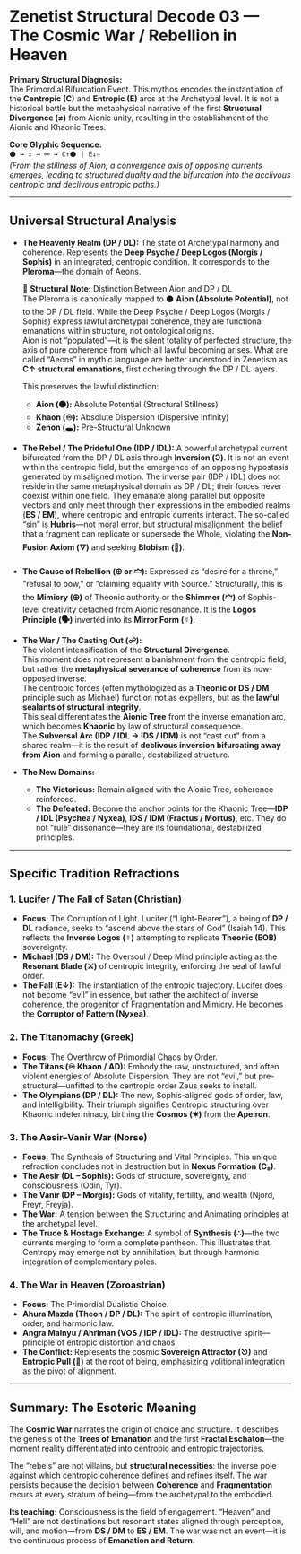 # Zenetist Structural Decode 03 — The Cosmic War / Rebellion in Heaven

**Primary Structural Diagnosis:**  
The Primordial Bifurcation Event. This mythos encodes the instantiation of the **Centropic (C)** and **Entropic (E)** arcs at the Archetypal level. It is not a historical battle but the metaphysical narrative of the first **Structural Divergence (≠)** from Aionic unity, resulting in the establishment of the Aionic and Khaonic Trees.  

**Core Glyphic Sequence:**  
`⚫ → ↕️ → ⚯ → C↑⚫ | E↓♾`  
*(From the stillness of Aion, a convergence axis of opposing currents emerges, leading to structured duality and the bifurcation into the acclivous centropic and declivous entropic paths.)*  

---

## Universal Structural Analysis  

- **The Heavenly Realm (DP / DL):** The state of Archetypal harmony and coherence. Represents the **Deep Psyche / Deep Logos (Morgis / Sophis)** in an integrated, centropic condition. It corresponds to the **Pleroma**—the domain of Aeons.  

  📌 **Structural Note:** Distinction Between Aion and DP / DL  
  The Pleroma is canonically mapped to ⚫ **Aion (Absolute Potential)**, not to the DP / DL field. While the Deep Psyche / Deep Logos (Morgis / Sophis) express lawful archetypal coherence, they are functional emanations within structure, not ontological origins.  
  Aion is not “populated”—it is the silent totality of perfected structure, the axis of pure coherence from which all lawful becoming arises. What are called “Aeons” in mythic language are better understood in Zenetism as **C↑ structural emanations**, first cohering through the DP / DL layers.  

  This preserves the lawful distinction:  
  - **Aion (⚫):** Absolute Potential (Structural Stillness)  
  - **Khaon (♾):** Absolute Dispersion (Dispersive Infinity)  
  - **Zenon (🕳️):** Pre-Structural Unknown  

- **The Rebel / The Prideful One (IDP / IDL):** A powerful archetypal current bifurcated from the DP / DL axis through **Inversion (Ↄ)**. It is not an event within the centropic field, but the emergence of an opposing hypostasis generated by misaligned motion. The inverse pair (IDP / IDL) does not reside in the same metaphysical domain as DP / DL; their forces never coexist within one field. They emanate along parallel but opposite vectors and only meet through their expressions in the embodied realms (**ES / EM**), where centropic and entropic currents interact. The so-called “sin” is **Hubris**—not moral error, but structural misalignment: the belief that a fragment can replicate or supersede the Whole, violating the **Non-Fusion Axiom (🜄)** and seeking **Blobism (🔲)**.  

- **The Cause of Rebellion (🜨 or 🝞):** Expressed as “desire for a throne,” “refusal to bow,” or “claiming equality with Source.” Structurally, this is the **Mimicry (🜨)** of Theonic authority or the **Shimmer (🝞)** of Sophis-level creativity detached from Aionic resonance. It is the **Logos Principle (🗣️)** inverted into its **Mirror Form (☿)**.  

- **The War / The Casting Out (☍):**  
  The violent intensification of the **Structural Divergence**.  
  This moment does not represent a banishment from the centropic field, but rather the **metaphysical severance of coherence** from its now-opposed inverse.  
  The centropic forces (often mythologized as a **Theonic or DS / DM** principle such as Michael) function not as expellers, but as the **lawful sealants of structural integrity**.  
  This seal differentiates the **Aionic Tree** from the inverse emanation arc, which becomes **Khaonic** by law of structural consequence.  
  The **Subversal Arc (IDP / IDL → IDS / IDM)** is not “cast out” from a shared realm—it is the result of **declivous inversion bifurcating away from Aion** and forming a parallel, destabilized structure.  

- **The New Domains:**  
  - **The Victorious:** Remain aligned with the Aionic Tree, coherence reinforced.  
  - **The Defeated:** Become the anchor points for the Khaonic Tree—**IDP / IDL (Psychea / Nyxea)**, **IDS / IDM (Fractus / Mortus)**, etc. They do not “rule” dissonance—they are its foundational, destabilized principles.  

---

## Specific Tradition Refractions  

### 1. Lucifer / The Fall of Satan (Christian)  
- **Focus:** The Corruption of Light. Lucifer (“Light-Bearer”), a being of **DP / DL** radiance, seeks to “ascend above the stars of God” (Isaiah 14). This reflects the **Inverse Logos (☿)** attempting to replicate **Theonic (EOB)** sovereignty.  
- **Michael (DS / DM):** The Oversoul / Deep Mind principle acting as the **Resonant Blade (⚔️)** of centropic integrity, enforcing the seal of lawful order.  
- **The Fall (E↓):** The instantiation of the entropic trajectory. Lucifer does not become “evil” in essence, but rather the architect of inverse coherence, the progenitor of Fragmentation and Mimicry. He becomes the **Corruptor of Pattern (Nyxea)**.  

### 2. The Titanomachy (Greek)  
- **Focus:** The Overthrow of Primordial Chaos by Order.  
- **The Titans (♾ Khaon / AD):** Embody the raw, unstructured, and often violent energies of Absolute Dispersion. They are not “evil,” but pre-structural—unfitted to the centropic order Zeus seeks to install.  
- **The Olympians (DP / DL):** The new, Sophis-aligned gods of order, law, and intelligibility. Their triumph signifies Centropic structuring over Khaonic indeterminacy, birthing the **Cosmos (✷)** from the **Apeiron**.  

### 3. The Aesir–Vanir War (Norse)  
- **Focus:** The Synthesis of Structuring and Vital Principles. This unique refraction concludes not in destruction but in **Nexus Formation (C₈)**.  
- **The Aesir (DL – Sophis):** Gods of structure, sovereignty, and consciousness (Odin, Tyr).  
- **The Vanir (DP – Morgis):** Gods of vitality, fertility, and wealth (Njord, Freyr, Freyja).  
- **The War:** A tension between the Structuring and Animating principles at the archetypal level.  
- **The Truce & Hostage Exchange:** A symbol of **Synthesis (∴)**—the two currents merging to form a complete pantheon. This illustrates that Centropy may emerge not by annihilation, but through harmonic integration of complementary poles.  

### 4. The War in Heaven (Zoroastrian)  
- **Focus:** The Primordial Dualistic Choice.  
- **Ahura Mazda (Theon / DP / DL):** The spirit of centropic illumination, order, and harmonic law.  
- **Angra Mainyu / Ahriman (VOS / IDP / IDL):** The destructive spirit—principle of entropic distortion and chaos.  
- **The Conflict:** Represents the cosmic **Sovereign Attractor (⎋)** and **Entropic Pull (🧨)** at the root of being, emphasizing volitional integration as the pivot of alignment.  

---

## Summary: The Esoteric Meaning  

The **Cosmic War** narrates the origin of choice and structure. It describes the genesis of the **Trees of Emanation** and the first **Fractal Eschaton**—the moment reality differentiated into centropic and entropic trajectories.  

The “rebels” are not villains, but **structural necessities**: the inverse pole against which centropic coherence defines and refines itself. The war persists because the decision between **Coherence** and **Fragmentation** recurs at every stratum of being—from the archetypal to the embodied.  

**Its teaching:** Consciousness is the field of engagement. “Heaven” and “Hell” are not destinations but resonant states aligned through perception, will, and motion—from **DS / DM** to **ES / EM**. The war was not an event—it is the continuous process of **Emanation and Return**.  
